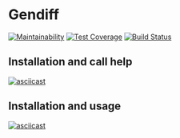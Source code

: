 Gendiff
==========

[![Maintainability](https://api.codeclimate.com/v1/badges/02a6d91c9b316936e5ef/maintainability)](https://codeclimate.com/github/fidilly/php-project-lvl2/maintainability) [![Test Coverage](https://api.codeclimate.com/v1/badges/02a6d91c9b316936e5ef/test_coverage)](https://codeclimate.com/github/fidilly/php-project-lvl2/test_coverage) [![Build Status](https://travis-ci.org/fidilly/php-project-lvl2.svg?branch=master)](https://travis-ci.org/fidilly/php-project-lvl2)

Installation and call help
--------------------------
[![asciicast](https://asciinema.org/a/253507.svg)](https://asciinema.org/a/253507)

Installation and usage
----------------------
[![asciicast](https://asciinema.org/a/253942.svg)](https://asciinema.org/a/253942)
